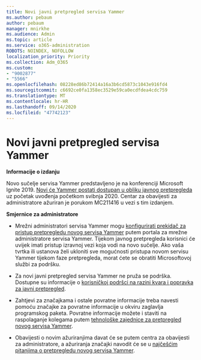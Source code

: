 ```yaml
---
title: Novi javni pretpregled servisa Yammer
ms.author: pebaum
author: pebaum
manager: mnirkhe
ms.audience: Admin
ms.topic: article
ms.service: o365-administration
ROBOTS: NOINDEX, NOFOLLOW
localization_priority: Priority
ms.collection: Adm_O365
ms.custom:
- "9002877"
- "5566"
ms.openlocfilehash: 08228ed86b72414a16a3b6cd5873c1043e916fd4
ms.sourcegitcommit: c6692ce0fa1358ec3529e59ca0ecdfdea4cdc759
ms.translationtype: MT
ms.contentlocale: hr-HR
ms.lasthandoff: 09/14/2020
ms.locfileid: "47742123"
---
```

# <a name="new-yammer-public-preview"></a>Novi javni pretpregled servisa Yammer

**Informacije o izdanju**

Novo sučelje servisa Yammer predstavljeno je na konferenciji Microsoft Ignite 2019. [Novi će Yammer postati dostupan u obliku javnog pretpregleda](https://docs.microsoft.com/yammer/get-started-with-yammer/newyammer-faq) uz početak uvođenja početkom svibnja 2020. Centar za obavijesti za administratore ažuriran je porukom MC211416 u vezi s tim izdanjem.

**Smjernice za administratore**

- Mrežni administratori servisa Yammer mogu [konfigurirati prekidač za pristup pretpregledu novog servisa Yammer](https://docs.microsoft.com/yammer/get-started-with-yammer/administrative-settings-opt-in-newyammer) putem portala za mrežne administratore servisa Yammer. Tijekom javnog pretpregleda korisnici će uvijek imati pristup izravnoj vezi koja vodi na novo sučelje. Ako vaša tvrtka ili ustanova želi ukloniti sve mogućnosti pristupa novom servisu Yammer tijekom faze pretpregleda, morat ćete se obratiti Microsoftovoj službi za podršku.

- Za novi javni pretpregled servisa Yammer ne pruža se podrška. Dostupne su informacije o [korisničkoj podršci na razini kvara i popravka za javni pretpregled](https://docs.microsoft.com/yammer/get-started-with-yammer/newyammer-faq#yammer-preview-customer-support).

- Zahtjevi za značajkama i ostale povratne informacije treba navesti pomoću značajke za povratne informacije u okviru zaglavlja programskog paketa. Povratne informacije možete i staviti na raspolaganje kolegama putem [tehnološke zajednice za pretpregled novog servisa Yammer](https://techcommunity.microsoft.com/t5/new-yammer-preview/bd-p/NewYammerPreview).

- Obavijesti o novim ažuriranjima davat će se putem centra za obavijesti za administratore, a ažuriranja značajki navodit će se u [najčešćim pitanjima o pretpregledu novog servisa Yammer](https://docs.microsoft.com/yammer/get-started-with-yammer/newyammer-faq).
